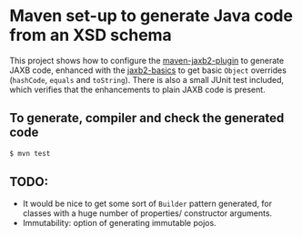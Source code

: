 # Maven set-up to generate Java code from an XSD schema

This project shows how to configure the [maven-jaxb2-plugin](https://github.com/highsource/maven-jaxb2-plugin) to generate JAXB code, enhanced with the [jaxb2-basics](https://github.com/highsource/jaxb2-basics) to get basic `Object` overrides (`hashCode`, `equals` and `toString`). There is also a small JUnit test included, which verifies that the enhancements to plain JAXB code is present.

## To generate, compiler and check the generated code
```sh
$ mvn test
```

## TODO:
* It would be nice to get some sort of `Builder` pattern generated, for classes with a huge number of properties/ constructor arguments.
* Immutability: option of generating immutable pojos.

